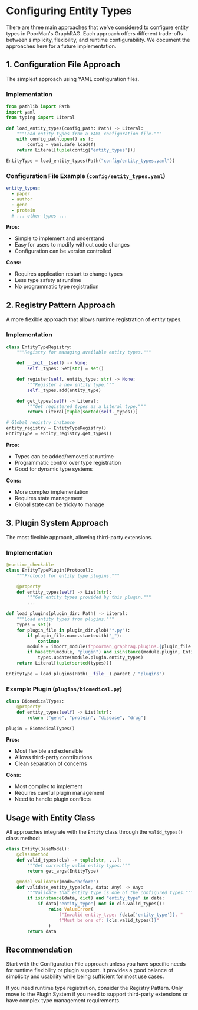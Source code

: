 # Configuring Entity Types

There are three main approaches that we've considered to configure entity types in PoorMan's GraphRAG. Each approach offers different trade-offs between simplicity, flexibility, and runtime configurability. We document the approaches here for a future implementation.

## 1. Configuration File Approach

The simplest approach using YAML configuration files.

### Implementation

```python
from pathlib import Path
import yaml
from typing import Literal

def load_entity_types(config_path: Path) -> Literal:
    """Load entity types from a YAML configuration file."""
    with config_path.open() as f:
        config = yaml.safe_load(f)
    return Literal[tuple(config["entity_types"])]

EntityType = load_entity_types(Path("config/entity_types.yaml"))
```

### Configuration File Example (`config/entity_types.yaml`)

```yaml
entity_types:
  - paper
  - author
  - gene
  - protein
  # ... other types ...
```

**Pros:**
- Simple to implement and understand
- Easy for users to modify without code changes
- Configuration can be version controlled

**Cons:**
- Requires application restart to change types
- Less type safety at runtime
- No programmatic type registration

## 2. Registry Pattern Approach

A more flexible approach that allows runtime registration of entity types.

### Implementation

```python
class EntityTypeRegistry:
    """Registry for managing available entity types."""

    def __init__(self) -> None:
        self._types: Set[str] = set()

    def register(self, entity_type: str) -> None:
        """Register a new entity type."""
        self._types.add(entity_type)

    def get_types(self) -> Literal:
        """Get registered types as a Literal type."""
        return Literal[tuple(sorted(self._types))]

# Global registry instance
entity_registry = EntityTypeRegistry()
EntityType = entity_registry.get_types()
```

**Pros:**
- Types can be added/removed at runtime
- Programmatic control over type registration
- Good for dynamic type systems

**Cons:**
- More complex implementation
- Requires state management
- Global state can be tricky to manage

## 3. Plugin System Approach

The most flexible approach, allowing third-party extensions.

### Implementation

```python
@runtime_checkable
class EntityTypePlugin(Protocol):
    """Protocol for entity type plugins."""

    @property
    def entity_types(self) -> List[str]:
        """Get entity types provided by this plugin."""
        ...

def load_plugins(plugin_dir: Path) -> Literal:
    """Load entity types from plugins."""
    types = set()
    for plugin_file in plugin_dir.glob("*.py"):
        if plugin_file.name.startswith("_"):
            continue
        module = import_module(f"poorman_graphrag.plugins.{plugin_file.stem}")
        if hasattr(module, "plugin") and isinstance(module.plugin, EntityTypePlugin):
            types.update(module.plugin.entity_types)
    return Literal[tuple(sorted(types))]

EntityType = load_plugins(Path(__file__).parent / "plugins")
```

### Example Plugin (`plugins/biomedical.py`)

```python
class BiomedicalTypes:
    @property
    def entity_types(self) -> List[str]:
        return ["gene", "protein", "disease", "drug"]

plugin = BiomedicalTypes()
```

**Pros:**
- Most flexible and extensible
- Allows third-party contributions
- Clean separation of concerns

**Cons:**
- Most complex to implement
- Requires careful plugin management
- Need to handle plugin conflicts

## Usage with Entity Class

All approaches integrate with the `Entity` class through the `valid_types()` class method:

```python
class Entity(BaseModel):
    @classmethod
    def valid_types(cls) -> tuple[str, ...]:
        """Get currently valid entity types."""
        return get_args(EntityType)

    @model_validator(mode="before")
    def validate_entity_type(cls, data: Any) -> Any:
        """Validate that entity_type is one of the configured types."""
        if isinstance(data, dict) and "entity_type" in data:
            if data["entity_type"] not in cls.valid_types():
                raise ValueError(
                    f"Invalid entity_type: {data['entity_type']}. "
                    f"Must be one of: {cls.valid_types()}"
                )
        return data
```

## Recommendation

Start with the Configuration File approach unless you have specific needs for runtime flexibility or plugin support. It provides a good balance of simplicity and usability while being sufficient for most use cases.

If you need runtime type registration, consider the Registry Pattern. Only move to the Plugin System if you need to support third-party extensions or have complex type management requirements.

